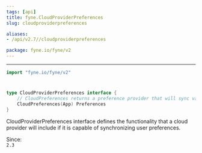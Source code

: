 ```yaml
---
tags: [api]
title: fyne.CloudProviderPreferences
slug: cloudproviderpreferences

aliases:
- /api/v2.7//cloudproviderpreferences

package: fyne.io/fyne/v2
---
```



---
```go
import "fyne.io/fyne/v2"
```

#

###

```go
type CloudProviderPreferences interface {
	// CloudPreferences returns a preference provider that will sync values to the cloud this provider uses.
	CloudPreferences(App) Preferences
}
```

CloudProviderPreferences interface defines the functionality that a cloud provider will include if it is capable of synchronizing user preferences.


<div class="since">Since: <code>
2.3</code></div>
